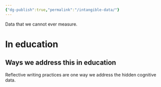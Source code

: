 ```yaml
---
{"dg-publish":true,"permalink":"/intangible-data/"}
---
```


Data that we cannot ever measure. 

# In education

## Ways we address this in education

Reflective writing practices are one way we address the hidden cognitive data. 